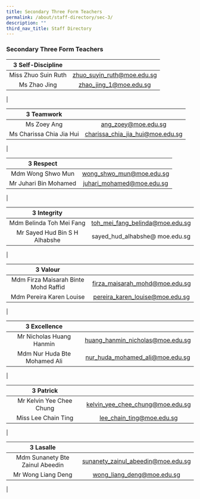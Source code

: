 ```yaml
---
title: Secondary Three Form Teachers
permalink: /about/staff-directory/sec-3/
description: ""
third_nav_title: Staff Directory
---
```

### **Secondary Three Form Teachers**

| 3 Self-Discipline |  |
|:---:|:---:|
| Miss Zhuo Suin Ruth | zhuo_suyin_ruth@moe.edu.sg |
| Ms Zhao Jing | zhao_jing_1@moe.edu.sg |
|

| 3 Teamwork |  |
|:---:|:---:|
| Ms Zoey Ang | ang_zoey@moe.edu.sg |
| Ms Charissa Chia Jia Hui | charissa_chia_jia_hui@moe.edu.sg |
|

| 3 Respect |  |
|:---:|:---:|
| Mdm Wong Shwo Mun | wong_shwo_mun@moe.edu.sg |
| Mr Juhari Bin Mohamed | juhari_mohamed@moe.edu.sg |
|

| 3 Integrity |  |
|:---:|:---:|
| Mdm Belinda Toh Mei Fang | toh_mei_fang_belinda@moe.edu.sg |
| Mr Sayed Hud Bin S H Alhabshe | sayed_hud_alhabshe@ moe.edu.sg |
|

| 3 Valour |  |
|:---:|:---:|
| Mdm Firza Maisarah Binte Mohd Raffid | firza_maisarah_mohd@moe.edu.sg |
| Mdm Pereira Karen Louise | pereira_karen_louise@moe.edu.sg |
|

| 3 Excellence |  |
|:---:|:---:|
| Mr Nicholas Huang Hanmin | huang_hanmin_nicholas@moe.edu.sg |
| Mdm Nur Huda Bte Mohamed Ali | nur_huda_mohamed_ali@moe.edu.sg |
|

| 3 Patrick |  |
|:---:|:---:|
| Mr Kelvin Yee Chee Chung | kelvin_yee_chee_chung@moe.edu.sg |
| Miss Lee Chain Ting | lee_chain_ting@moe.edu.sg |
|

| 3 Lasalle |  |
|:---:|:---:|
| Mdm Sunanety Bte Zainul Abeedin | sunanety_zainul_abeedin@moe.edu.sg |
| Mr Wong Liang Deng | wong_liang_deng@moe.edu.sg |
|